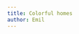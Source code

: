 ```yaml
---
title: Colorful homes
author: Emil
---
```

<figure class="bleed">
<img src="/img/emil-drawing/IMG_0980D.jpg" alt="">
</figure>